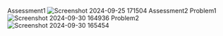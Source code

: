 Assessment1
![Screenshot 2024-09-25 171504](https://github.com/user-attachments/assets/82fc32dd-6619-4228-8d7e-bb90387fec4e)
Assessment2
Problem1
![Screenshot 2024-09-30 164936](https://github.com/user-attachments/assets/e16947df-3d61-4a9f-81ef-2af096e4da2f)
Problem2
![Screenshot 2024-09-30 165454](https://github.com/user-attachments/assets/b4480328-6fda-497d-88c0-53f601d4f58a)

